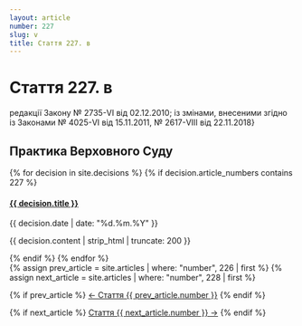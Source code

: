 ```yaml
---
layout: article
number: 227
slug: v
title: Стаття 227. в
---
```


# Стаття 227. в

редакції Закону № 2735-VI від 02.12.2010; із змінами, внесеними згідно із Законами № 4025-VI від 15.11.2011, № 2617-VIII від 22.11.2018}

## Практика Верховного Суду

<div class="decisions-container">
{% for decision in site.decisions %}
  {% if decision.article_numbers contains 227 %}
    <div class="decision-item">
      <h4><a href="{{ decision.url }}">{{ decision.title }}</a></h4>
      <p class="decision-date">{{ decision.date | date: "%d.%m.%Y" }}</p>
      <p class="decision-excerpt">{{ decision.content | strip_html | truncate: 200 }}</p>
    </div>
  {% endif %}
{% endfor %}
</div>

<div class="article-navigation">
  {% assign prev_article = site.articles | where: "number", 226 | first %}
  {% assign next_article = site.articles | where: "number", 228 | first %}
  
  {% if prev_article %}
    <a href="{{ prev_article.url }}" class="prev-article">← Стаття {{ prev_article.number }}</a>
  {% endif %}
  
  {% if next_article %}
    <a href="{{ next_article.url }}" class="next-article">Стаття {{ next_article.number }} →</a>
  {% endif %}
</div>

